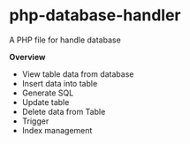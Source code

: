 # php-database-handler
A PHP file for handle database

**Overview**
- View table data from database
- Insert data into table
- Generate SQL
- Update table
- Delete data from Table
- Trigger
- Index management